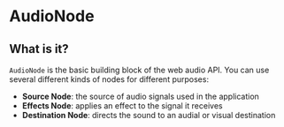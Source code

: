 # AudioNode

## What is it?

`AudioNode` is the basic building block of the web audio API.  You can use several different kinds of nodes for different purposes:

- **Source Node**: the source of audio signals used in the application
- **Effects Node**: applies an effect to the signal it receives
- **Destination Node**: directs the sound to an audial or visual destination